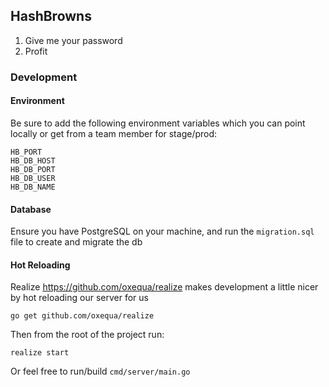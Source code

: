 ## HashBrowns
1. Give me your password
2. Profit

### Development

#### Environment
Be sure to add the following environment variables which you can point locally or get from a team member for stage/prod:
```
HB_PORT
HB_DB_HOST
HB_DB_PORT
HB_DB_USER
HB_DB_NAME
```

#### Database
Ensure you have PostgreSQL on your machine, and run the `migration.sql` file to create and migrate the db

#### Hot Reloading
Realize https://github.com/oxequa/realize makes development a little nicer by hot reloading our server for us
```
go get github.com/oxequa/realize
```
Then from the root of the project run:
```
realize start
```

Or feel free to run/build `cmd/server/main.go`